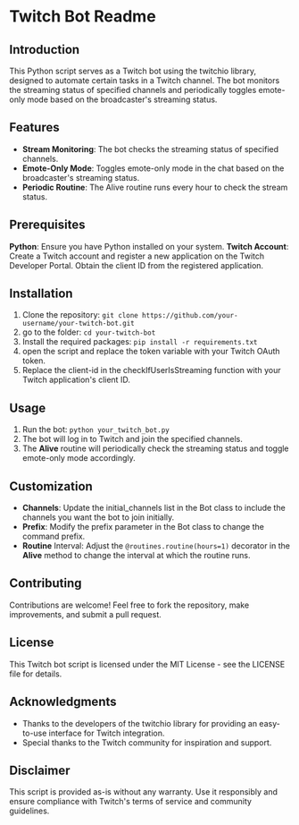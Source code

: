 
# Twitch Bot Readme
## Introduction
This Python script serves as a Twitch bot using the twitchio library, designed to automate certain tasks in a Twitch channel. The bot monitors the streaming status of specified channels and periodically toggles emote-only mode based on the broadcaster's streaming status.

## Features
* **Stream Monitoring**: The bot checks the streaming status of specified channels.
* **Emote-Only Mode**: Toggles emote-only mode in the chat based on the broadcaster's streaming status.
* **Periodic Routine**: The Alive routine runs every hour to check the stream status.
## Prerequisites
**Python**: Ensure you have Python installed on your system.
**Twitch Account**: Create a Twitch account and register a new application on the Twitch Developer Portal. Obtain the client ID from the registered application.
## Installation
1) Clone the repository:
`git clone https://github.com/your-username/your-twitch-bot.git`
2) go to the folder: `cd your-twitch-bot`
3) Install the required packages:
`pip install -r requirements.txt`
4) open the script and replace the token variable with your Twitch OAuth token.
5) Replace the client-id in the checkIfUserIsStreaming function with your Twitch application's client ID.
## Usage
1) Run the bot:
`python your_twitch_bot.py`
2) The bot will log in to Twitch and join the specified channels.
3) The **Alive** routine will periodically check the streaming status and toggle emote-only mode accordingly.
## Customization
* **Channels**: Update the initial_channels list in the Bot class to include the channels you want the bot to join initially.
* **Prefix**: Modify the prefix parameter in the Bot class to change the command prefix.
* **Routine** Interval: Adjust the `@routines.routine(hours=1)` decorator in the **Alive** method to change the interval at which the routine runs.
## Contributing
Contributions are welcome! Feel free to fork the repository, make improvements, and submit a pull request.

## License
This Twitch bot script is licensed under the MIT License - see the LICENSE file for details.

## Acknowledgments
* Thanks to the developers of the twitchio library for providing an easy-to-use interface for Twitch integration.
* Special thanks to the Twitch community for inspiration and support.
## Disclaimer
This script is provided as-is without any warranty. Use it responsibly and ensure compliance with Twitch's terms of service and community guidelines.